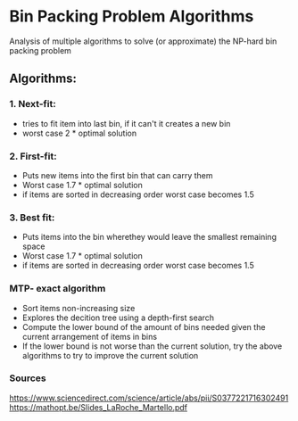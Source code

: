 # Bin Packing Problem Algorithms
Analysis of multiple algorithms to solve (or approximate) the NP-hard bin packing problem


## Algorithms:

### 1. Next-fit:
- tries to fit item into last bin, if it can't it creates a new bin
- worst case 2 * optimal solution

### 2. First-fit:
- Puts new items into the first bin that can carry them
- Worst case 1.7 * optimal solution
- if items are sorted in decreasing order worst case becomes 1.5

### 3. Best fit:
- Puts items into the bin wherethey would leave the smallest remaining space
- Worst case 1.7 * optimal solution
- if items are sorted in decreasing order worst case becomes 1.5

### MTP- exact algorithm
- Sort items non-increasing size
- Explores the decition tree using a depth-first search
- Compute the lower bound of the amount of bins needed given the current arrangement of items in bins
- If the lower bound is not worse than the current solution, try the above algorithms to try to improve the current solution

### Sources

https://www.sciencedirect.com/science/article/abs/pii/S0377221716302491
https://mathopt.be/Slides_LaRoche_Martello.pdf